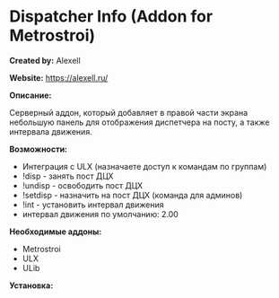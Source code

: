 # Dispatcher Info (Addon for Metrostroi)

**Created by:** Alexell

**Website:** https://alexell.ru/

**Описание:**

Серверный аддон, который добавляет в правой части экрана небольшую панель для отображения диспетчера на посту, а также интервала движения.

**Возможности:**
* Интеграция с ULX (назначаете доступ к командам по группам)
* !disp - занять пост ДЦХ
* !undisp - освободить пост ДЦХ
* !setdisp - назначить на пост ДЦХ (команда для админов)
* !int - установить интервал движения
* интервал движения по умолчанию: 2.00

**Необходимые аддоны:**

* Metrostroi
* ULX
* ULib

**Установка:**
